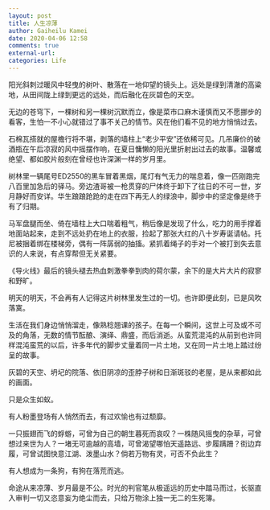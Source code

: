 ```yaml
---
layout: post
title: 人生凉薄
author: Gaiheilu Kamei
date: 2020-04-06 12:58
comments: true
external-url:
categories: Life
---
```


阳光斜刺过暖风中轻曳的树叶、散落在一地仰望的镜头上。远处是绿到清澈的高粱地，从田间陇上绿到更远的远处，而后融化在灰碧色的天空。  

无边的苍穹下，一棵树和另一棵树沉默而立，像是菜市口麻木谨慎而又不愿挪步的看客，生怕一不小心就错过了事不关己的情节。风在他们看不见的地方悄悄过去。

石棉瓦搭就的屋檐行将不堪，剥落的墙柱上“老少平安”还依稀可见。几吊廉价的破酒瓶在午后凉寂的风中摇摆作响，在夏日慵懒的阳光里折射出过去的故事。温馨或绝望、都如胶片般刻在曾经也许深渊一样的岁月里。

树林里一辆尾号ED2550的黑车冒着黑烟，尾灯有气无力的喘息着，像一匹刚跑完八百里加急后的驿马。旁边渣哥被一枪贯穿的尸体终于卸下了往日的不可一世，岁月静好而安详。华生踉踉跄跄的走在四下再无人的绿浪中，脚步中的坚定像是终于有了归期。

马军盘腿而坐、倚在墙柱上大口喘着粗气，稍后像是发现了什么，吃力的用手撑着地面站起来，走到不远处扔在地上的衣服，捡起了那张大红的八十岁寿诞请帖。托尼被捆着绑在楼梯旁，偶有一阵孱弱的抽搐。紧抓着绳子的手对一个被打到失去意识的人来说，有点穿帮但无关紧要。

《导火线》最后的镜头褪去热血刺激拳拳到肉的荷尔蒙，余下的是大片大片的寂寥和野旷。

明天的明天，不会再有人记得这片树林里发生过的一切。也许即便此刻，已是风吹落寞。

生活在我们身边悄悄溜走，像熟稔翘课的孩子。在每一个瞬间，这世上可及或不可及的角落，无数的情节酝酿、演绎、鼎盛，而后消逝。从蛮荒混沌的从前到也许同样混沌蛮荒的以后，许多年代的脚步丈量着同一片土地，又在同一片土地上踏过纷呈的故事。

灰碧的天空、坍圮的院落、依旧阴凉的歪脖子树和日渐斑驳的老屋，是从来都如此的画面。

只是众生如蚁。

有人粉墨登场有人悄然而去，有过欢愉也有过颓靡。

一只振翅而飞的蜉蝣，可曾为自己的朝生暮死而哀叹？一株随风摇曳的杂草，可曾想过来世为人？一堵无可逾越的高墙，可曾渴望哪怕天遥路远、步履蹒跚？街边弃履，可曾试图快意江湖、泼墨山水？倘若万物有灵，可否不负此生？

有人想成为一条狗，有狗在落荒而逃。

命途从来凉薄、岁月最是不公。时光的判官笔从极遥远的历史中踏马而过，长驱直入审判一切又恣意妄为绝尘而去，只给万物涂上独一无二的生死簿。
